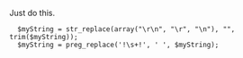 Just do this.

~~~
  $myString = str_replace(array("\r\n", "\r", "\n"), "", trim($myString));
  $myString = preg_replace('!\s+!', ' ', $myString);
~~~
